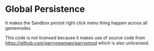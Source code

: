 Global Persistence
==================

It makes the Sandbox persist right click menu thing happen across all gamemodes

This code is not licensed because it makes use of source code from https://github.com/garrynewman/garrysmod which is also unlicensed.
